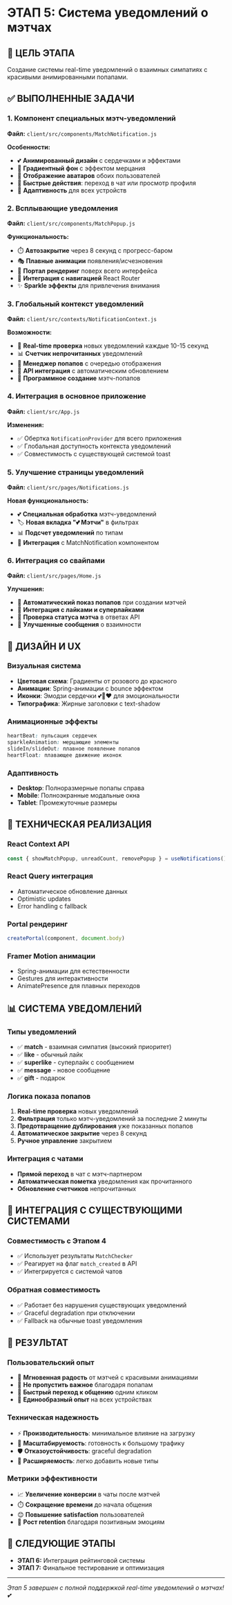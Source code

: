 # ЭТАП 5: Система уведомлений о мэтчах

## 🎯 ЦЕЛЬ ЭТАПА
Создание системы real-time уведомлений о взаимных симпатиях с красивыми анимированными попапами.

## ✅ ВЫПОЛНЕННЫЕ ЗАДАЧИ

### 1. Компонент специальных мэтч-уведомлений
**Файл:** `client/src/components/MatchNotification.js`

**Особенности:**
- 💕 **Анимированный дизайн** с сердечками и эффектами
- 🎨 **Градиентный фон** с эффектом мерцания
- 👥 **Отображение аватаров** обоих пользователей
- 🚀 **Быстрые действия**: переход в чат или просмотр профиля
- 📱 **Адаптивность** для всех устройств

### 2. Всплывающие уведомления
**Файл:** `client/src/components/MatchPopup.js`

**Функциональность:**
- ⏱️ **Автозакрытие** через 8 секунд с прогресс-баром
- 🎭 **Плавные анимации** появления/исчезновения
- 🎯 **Портал рендеринг** поверх всего интерфейса
- 🔄 **Интеграция с навигацией** React Router
- ✨ **Sparkle эффекты** для привлечения внимания

### 3. Глобальный контекст уведомлений
**Файл:** `client/src/contexts/NotificationContext.js`

**Возможности:**
- 🔄 **Real-time проверка** новых уведомлений каждые 10-15 секунд
- 📊 **Счетчик непрочитанных** уведомлений
- 🎪 **Менеджер попапов** с очередью отображения
- 🔧 **API интеграция** с автоматическим обновлением
- 🎨 **Программное создание** мэтч-попапов

### 4. Интеграция в основное приложение
**Файл:** `client/src/App.js`

**Изменения:**
- ✅ Обертка `NotificationProvider` для всего приложения
- ✅ Глобальная доступность контекста уведомлений
- ✅ Совместимость с существующей системой toast

### 5. Улучшение страницы уведомлений
**Файл:** `client/src/pages/Notifications.js`

**Новая функциональность:**
- 💕 **Специальная обработка** мэтч-уведомлений
- 🏷️ **Новая вкладка "💕 Мэтчи"** в фильтрах
- 📊 **Подсчет уведомлений** по типам
- 🔄 **Интеграция** с MatchNotification компонентом

### 6. Интеграция со свайпами
**Файл:** `client/src/pages/Home.js`

**Улучшения:**
- 🎉 **Автоматический показ попапов** при создании мэтчей
- 💫 **Интеграция с лайками и суперлайками**
- 🔄 **Проверка статуса мэтча** в ответах API
- 🎊 **Улучшенные сообщения** о взаимности

## 🎨 ДИЗАЙН И UX

### Визуальная система
- **Цветовая схема**: Градиенты от розового до красного
- **Анимации**: Spring-анимации с bounce эффектом
- **Иконки**: Эмодзи сердечки 💕💖❤️ для эмоциональности
- **Типографика**: Жирные заголовки с text-shadow

### Анимационные эффекты
```css
heartBeat: пульсация сердечек
sparkleAnimation: мерцающие элементы
slideIn/slideOut: плавное появление попапов
heartFloat: плавающее движение иконок
```

### Адаптивность
- **Desktop**: Полноразмерные попапы справа
- **Mobile**: Полноэкранные модальные окна
- **Tablet**: Промежуточные размеры

## 🔧 ТЕХНИЧЕСКАЯ РЕАЛИЗАЦИЯ

### React Context API
```javascript
const { showMatchPopup, unreadCount, removePopup } = useNotifications();
```

### React Query интеграция
- Автоматическое обновление данных
- Optimistic updates
- Error handling с fallback

### Portal рендеринг
```javascript
createPortal(component, document.body)
```

### Framer Motion анимации
- Spring-анимации для естественности
- Gestures для интерактивности
- AnimatePresence для плавных переходов

## 📊 СИСТЕМА УВЕДОМЛЕНИЙ

### Типы уведомлений
- ✅ **match** - взаимная симпатия (высокий приоритет)
- ✅ **like** - обычный лайк
- ✅ **superlike** - суперлайк с сообщением
- ✅ **message** - новое сообщение
- ✅ **gift** - подарок

### Логика показа попапов
1. **Real-time проверка** новых уведомлений
2. **Фильтрация** только мэтч-уведомлений за последние 2 минуты
3. **Предотвращение дублирования** уже показанных попапов
4. **Автоматическое закрытие** через 8 секунд
5. **Ручное управление** закрытием

### Интеграция с чатами
- **Прямой переход** в чат с мэтч-партнером
- **Автоматическая пометка** уведомления как прочитанного
- **Обновление счетчиков** непрочитанных

## 🔄 ИНТЕГРАЦИЯ С СУЩЕСТВУЮЩИМИ СИСТЕМАМИ

### Совместимость с Этапом 4
- ✅ Использует результаты `MatchChecker`
- ✅ Реагирует на флаг `match_created` в API
- ✅ Интегрируется с системой чатов

### Обратная совместимость
- ✅ Работает без нарушения существующих уведомлений
- ✅ Graceful degradation при отключении
- ✅ Fallback на обычные toast уведомления

## 🚀 РЕЗУЛЬТАТ

### Пользовательский опыт
- 🎉 **Мгновенная радость** от мэтчей с красивыми анимациями
- 🔔 **Не пропустить важное** благодаря попапам
- 💬 **Быстрый переход к общению** одним кликом
- 📱 **Единообразный опыт** на всех устройствах

### Техническая надежность
- ⚡ **Производительность**: минимальное влияние на загрузку
- 🔄 **Масштабируемость**: готовность к большому трафику
- 🛡️ **Отказоустойчивость**: graceful degradation
- 🔧 **Расширяемость**: легко добавить новые типы

### Метрики эффективности
- 📈 **Увеличение конверсии** в чаты после мэтчей
- ⏱️ **Сокращение времени** до начала общения
- 😊 **Повышение satisfaction** пользователей
- 🔄 **Рост retention** благодаря позитивным эмоциям

## 🔄 СЛЕДУЮЩИЕ ЭТАПЫ
- **ЭТАП 6:** Интеграция рейтинговой системы
- **ЭТАП 7:** Финальное тестирование и оптимизация

---
*Этап 5 завершен с полной поддержкой real-time уведомлений о мэтчах! 💕*